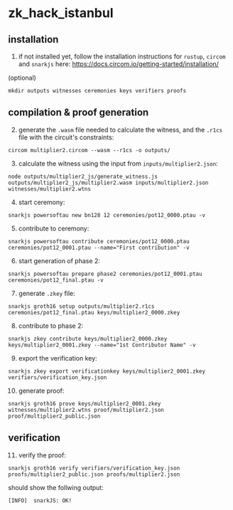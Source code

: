 # zk_hack_istanbul

## installation

1. if not installed yet, follow the installation instructions for `rustup`, `circom` and `snarkjs` here: https://docs.circom.io/getting-started/installation/

(optional)

```
mkdir outputs witnesses ceremonies keys verifiers proofs
```

## compilation & proof generation

2. generate the `.wasm` file needed to calculate the witness, and the `.r1cs` file with the circuit's constraints:

```
circom multiplier2.circom --wasm --r1cs -o outputs/
```

3. calculate the witness using the input from `inputs/multiplier2.json`:

```
node outputs/multiplier2_js/generate_witness.js outputs/multiplier2_js/multiplier2.wasm inputs/multiplier2.json witnesses/multiplier2.wtns
```

4. start ceremony:

```
snarkjs powersoftau new bn128 12 ceremonies/pot12_0000.ptau -v
```

5. contribute to ceremony:

```
snarkjs powersoftau contribute ceremonies/pot12_0000.ptau ceremonies/pot12_0001.ptau --name="First contribution" -v
```

6. start generation of phase 2:

```
snarkjs powersoftau prepare phase2 ceremonies/pot12_0001.ptau ceremonies/pot12_final.ptau -v
```

7. generate `.zkey` file:

```
snarkjs groth16 setup outputs/multiplier2.r1cs ceremonies/pot12_final.ptau keys/multiplier2_0000.zkey
```

8. contribute to phase 2:

```
snarkjs zkey contribute keys/multiplier2_0000.zkey keys/multiplier2_0001.zkey --name="1st Contributor Name" -v
```

9. export the verification key:

```
snarkjs zkey export verificationkey keys/multiplier2_0001.zkey verifiers/verification_key.json
```

10. generate proof:

```
snarkjs groth16 prove keys/multiplier2_0001.zkey witnesses/multiplier2.wtns proof/multiplier2.json proof/multiplier2_public.json
```

## verification

11. verify the proof:

```
snarkjs groth16 verify verifiers/verification_key.json proofs/multiplier2_public.json proofs/multiplier2.json
```

should show the follwing output:

```
[INFO]  snarkJS: OK!
```
